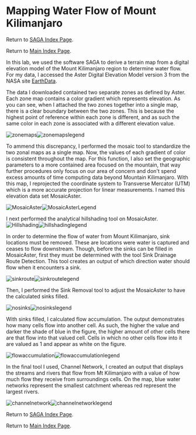 # Mapping Water Flow of Mount Kilimanjaro

Return to [SAGA Index Page](../saga.md).

Return to [Main Index Page](../../index.md).


In this lab, we used the software SAGA to derive a terrain map from a digital elevation model of the Mount Kilimanjaro region to determine water flow. For my data, I accessed the Aster Digital Elevation Model version 3 from the NASA site [EarthData](https://earthdata.nasa.gov/).

The data I downloaded contained two separate zones as defined by Aster. Each zone map contains a color gradient which represents elevation. As you can see, when I attached the two zones together into a single map, there is a clear boundary between the two zones. This is because the highest point of reference within each zone is different, and as such the same color in each zone is associated with a different elevation value. 

![zonemaps](/saga/kilimanjaro/zonemaps.png)![zonemapslegend](/saga/kilimanjaro/zonemaps_legend.png)



To ammend this discrepancy, I performed the mosaic tool to standardize the two zonal maps as a single map. Now, the values of each gradient of color is consistent throughout the map. For this function, I also set the geographic parameters to a more contained area focused on the mountain, that way further procedures only focus on our area of concern and don't spend excess amounts of time computing data beyond Mountain Kilimanjaro. With this map, I reprojected the coordinate system to Transverse Mercator (UTM) which is a more accurate projection for linear measurements. I named this elevation data set MosaicAster. 

![MosaicAster](/saga/kilimanjaro/mosaicastermap.png)![MosaicAsterLegend](/saga/kilimanjaro/mosaicastermap_legend.png)



I next performed the analytical hillshading tool on MosaicAster. ![Hillshading](/saga/kilimanjaro/hillshademap.png)![hillshadinglegend](/saga/kilimanjaro/hillshademap_legend.png)

In order to determine the flow of water from Mount Kilimanjaro, sink locations must be removed. These are locations were water is captured and ceases to flow downstream. Though, before the sinks can be filled in MosaicAster, first they must be determined with the tool Sink Drainage Route Detection. This tool creates an output of which direction water should flow when it encounters a sink. 

![sinkroute](/saga/kilimanjaro/sinkroutemap.png)![sinkroutelegend](/saga/kilimanjaro/sinkroutemap_legend.png)



Then, I performed the Sink Removal tool to adjust the MosaicAster to have the calculated sinks filled. 

![nosinks](/saga/kilimanjaro/nosinksmap.png)![nosinkslegend](/saga/kilimanjaro/nosinksmap_legend.png)



With sinks filled, I calculated flow accumulation. The output demonstrates how many cells flow into another cell. As such, the higher the value and darker the shade of blue in the figure, the higher amount of other cells there are that flow into that valued cell. Cells in which no other cells flow into it are valued as 1 and appear as white on the figure. 

![flowaccumulation](/saga/kilimanjaro/flowaccumulationmap.png)![flowaccumulationlegend](/saga/kilimanjaro/flowaccumulationmap_legend.png)

In the final tool I used, Channel Network, I created an output that displays the streams and rivers that flow from Mt Kilimanjaro with a value of how much flow they receive from surroundings cells. On the map, blue water networks represent the smallest catchment whereas red represent the largest rivers.

![channelnetwork](/saga/kilimanjaro/channelnetworkmap.png)![channelnetworklegend](/saga/kilimanjaro/channelnetworkmap_legend.png)

Return to [SAGA Index Page](../saga.md).

Return to [Main Index Page](../../index.md).

